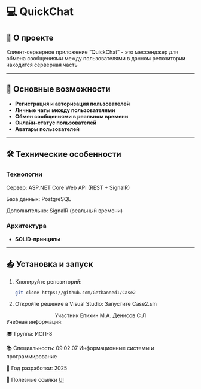 # 💻 QuickChat 

## 📌 О проекте
Клиент-серверное приложение “QuickChat” - это мессенджер для обмена сообщениями между пользователями в данном репозитории находится серверная часть 

---

## 🚀 Основные возможности
- **Регистрация и авторизация пользователей**
- **Личные чаты между пользователями**
- **Обмен сообщениями в реальном времени** 
- **Онлайн-статус пользователей** 
- **Аватары пользователей** 

---

## 🛠 Технические особенности
### Технологии
Сервер: ASP.NET Core Web API (REST + SignalR)

База данных: PostgreSQL

Дополнительно: SignalR (реальный времени)
### Архитектура
- **SOLID-принципы**

---

## 📥 Установка и запуск
1. Клонируйте репозиторий:
   ```bash
   git clone https://github.com/Getbanned1/Case2
2. Откройте решение в Visual Studio:
   Запустите Case2.sln

<div align="center">
Участник	
Епихин М.А.
Денисов С.Л
</div>
Учебная информация:

🎓 Группа: ИСП-8

📚 Специальность: 09.02.07 Информационные системы и программирование

📅 Год разработки: 2025

🔗 Полезные ссылки
[UI](https://github.com/MrChatush/Front)